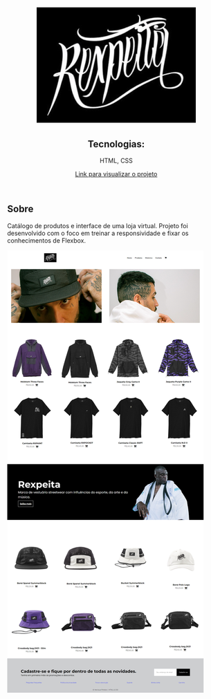 <h1 align="center">
  <img src="img/rexpeita.png">
</h1>

<h2 align="center">Tecnologias:</h2>
<p align="center">HTML, CSS<br>

<p align="center"><a href="https://shiny-taiyaki-ad3771.netlify.app/">Link para visualizar o projeto</a></p>

<br>

## Sobre

<p>Catálogo de produtos e interface de uma loja virtual. Projeto foi desenvolvido com o foco em treinar a responsividade e fixar os conhecimentos de Flexbox.

![Página](https://github.com/henriquepx/rexpeita_store/blob/main/assets/rxpage.png)
